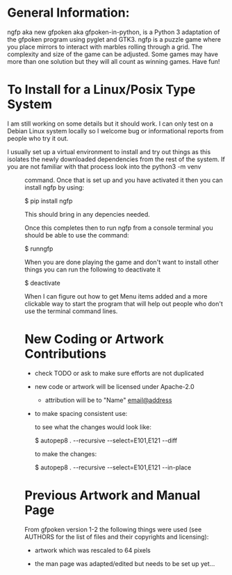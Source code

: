 

# General Information:

ngfp aka new gfpoken aka gfpoken-in-python, is a Python 3 adaptation of the gfpoken program using pyglet and GTK3.  ngfp is a puzzle game where you place mirrors to interact with marbles rolling through a grid.  The complexity and size of the game can be adjusted.  Some games may have more than one solution but they will all count as winning games.  Have fun!


# To Install for a Linux/Posix Type System

  I am still working on some details but it should work.  I can only test on a Debian Linux system locally so I welcome bug or informational reports from people who try it out.

  I usually set up a virtual environment to install and try out things as this isolates the newly downloaded dependencies from the rest of the system.  If you are not familiar with that process look into the python3 -m venv <dir> command.  Once that is set up and you have activated it then you can install ngfp by using:


  $ pip install ngfp

  This should bring in any depencies needed.

  Once this completes then to run ngfp from a console terminal you should be able to use the command:

  $ runngfp

  When you are done playing the game and don't want to install other things you can run the following to deactivate it

  $ deactivate


  When I can figure out how to get Menu items added and a more clickable way to start the program that will help out people who don't use the terminal command lines.


# New Coding or Artwork Contributions

  - check TODO or ask to make sure efforts are not duplicated

  - new code or artwork will be licensed under Apache-2.0
    - attribution will be to "Name" <email@address>

  - to make spacing consistent use:

      to see what the changes would look like:

     $ autopep8 . --recursive --select=E101,E121 --diff

      to make the changes:

     $ autopep8 . --recursive --select=E101,E121 --in-place


# Previous Artwork and Manual Page

  From gfpoken version 1-2 the following things were used (see AUTHORS for the list of files and their copyrights and licensing):

  - artwork which was rescaled to 64 pixels

  - the man page was adapted/edited but needs to be set up yet...


